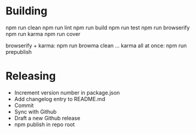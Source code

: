 
# Building

npm run clean
npm run lint
npm run build
npm run test
npm run browserify
npm run karma
npm run cover

browserify + karma:  npm run browma
clean ... karma all at once: npm run prepublish


# Releasing

* Increment version number in package.json
* Add changelog entry to README.md
* Commit
* Sync with Github
* Draft a new Github release
* npm publish in repo root

